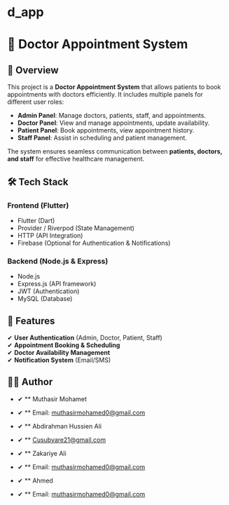 # d_app

# 🏥 Doctor Appointment System

## 📖 Overview
This project is a **Doctor Appointment System** that allows patients to book appointments with doctors efficiently. It includes multiple panels for different user roles:  

- **Admin Panel**: Manage doctors, patients, staff, and appointments.  
- **Doctor Panel**: View and manage appointments, update availability.  
- **Patient Panel**: Book appointments, view appointment history.  
- **Staff Panel**: Assist in scheduling and patient management.  

The system ensures seamless communication between **patients, doctors, and staff** for effective healthcare management.  

## 🛠️ Tech Stack
### **Frontend** (Flutter)  
- Flutter (Dart)  
- Provider / Riverpod (State Management)  
- HTTP (API Integration)  
- Firebase (Optional for Authentication & Notifications)  

### **Backend** (Node.js & Express)  
- Node.js  
- Express.js (API framework)  
- JWT (Authentication)  
- MySQL (Database)  

## 🚀 Features
✔ **User Authentication** (Admin, Doctor, Patient, Staff)  
✔ **Appointment Booking & Scheduling**  
✔ **Doctor Availability Management**  
✔ **Notification System** (Email/SMS)  


## 👨‍💻 Author

- ✔ ** Muthasir Mohamet
- ✔ ** Email: muthasirmohamed0@gmail.com

- ✔ ** Abdirahman Hussien Ali
- ✔ ** Cusubyare21@gmail.com 

- ✔ ** Zakariye Ali
- ✔ ** Email: muthasirmohamed0@gmail.com

- ✔ ** Ahmed 
- ✔ ** Email: muthasirmohamed0@gmail.com

